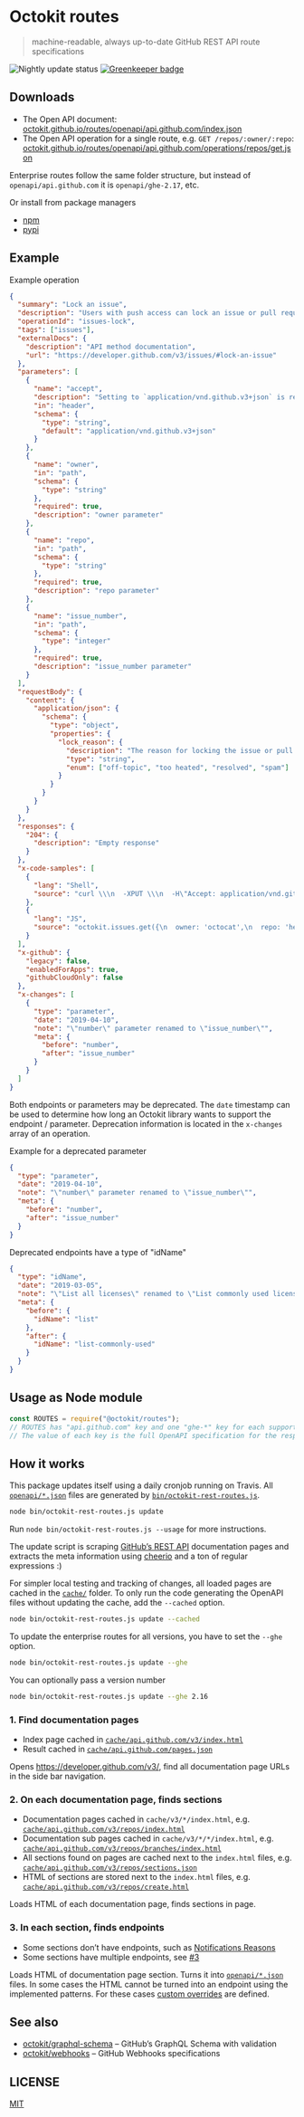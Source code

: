 # Octokit routes

> machine-readable, always up-to-date GitHub REST API route specifications

![Nightly update status](https://github.com/octokit/routes/workflows/Nightly%20update/badge.svg) [![Greenkeeper badge](https://badges.greenkeeper.io/octokit/routes.svg)](https://greenkeeper.io/)

## Downloads

- The Open API document: [octokit.github.io/routes/openapi/api.github.com/index.json](https://octokit.github.io/routes/openapi/api.github.com/index.json)
- The Open API operation for a single route, e.g. `GET /repos/:owner/:repo`: [octokit.github.io/routes/openapi/api.github.com/operations/repos/get.json](https://octokit.github.io/routes/openapi/api.github.com/operations/repos/get.json)

Enterprise routes follow the same folder structure, but instead of `openapi/api.github.com` it is `openapi/ghe-2.17`, etc.

Or install from package managers

- [npm](https://www.npmjs.com/package/@octokit/routes)
- [pypi](https://pypi.org/project/octokitpy-routes)

## Example

Example operation

```json
{
  "summary": "Lock an issue",
  "description": "Users with push access can lock an issue or pull request's conversation.\n\nNote that, if you choose not to pass any parameters, you'll need to set `Content-Length` to zero when calling out to this endpoint. For more information, see \"[HTTP verbs](https://developer.github.com/v3/#http-verbs).\"",
  "operationId": "issues-lock",
  "tags": ["issues"],
  "externalDocs": {
    "description": "API method documentation",
    "url": "https://developer.github.com/v3/issues/#lock-an-issue"
  },
  "parameters": [
    {
      "name": "accept",
      "description": "Setting to `application/vnd.github.v3+json` is recommended",
      "in": "header",
      "schema": {
        "type": "string",
        "default": "application/vnd.github.v3+json"
      }
    },
    {
      "name": "owner",
      "in": "path",
      "schema": {
        "type": "string"
      },
      "required": true,
      "description": "owner parameter"
    },
    {
      "name": "repo",
      "in": "path",
      "schema": {
        "type": "string"
      },
      "required": true,
      "description": "repo parameter"
    },
    {
      "name": "issue_number",
      "in": "path",
      "schema": {
        "type": "integer"
      },
      "required": true,
      "description": "issue_number parameter"
    }
  ],
  "requestBody": {
    "content": {
      "application/json": {
        "schema": {
          "type": "object",
          "properties": {
            "lock_reason": {
              "description": "The reason for locking the issue or pull request conversation. Lock will fail if you don't use one of these reasons:  \n\\* `off-topic`  \n\\* `too heated`  \n\\* `resolved`  \n\\* `spam`",
              "type": "string",
              "enum": ["off-topic", "too heated", "resolved", "spam"]
            }
          }
        }
      }
    }
  },
  "responses": {
    "204": {
      "description": "Empty response"
    }
  },
  "x-code-samples": [
    {
      "lang": "Shell",
      "source": "curl \\\n  -XPUT \\\n  -H\"Accept: application/vnd.github.v3+json\" \\\n  https://api.github.com/repos/octocat/:repo/issues/:issue_number/lock"
    },
    {
      "lang": "JS",
      "source": "octokit.issues.get({\n  owner: 'octocat',\n  repo: 'hello-world',\n  issue_number: 1\n})"
    }
  ],
  "x-github": {
    "legacy": false,
    "enabledForApps": true,
    "githubCloudOnly": false
  },
  "x-changes": [
    {
      "type": "parameter",
      "date": "2019-04-10",
      "note": "\"number\" parameter renamed to \"issue_number\"",
      "meta": {
        "before": "number",
        "after": "issue_number"
      }
    }
  ]
}
```

Both endpoints or parameters may be deprecated. The `date` timestamp can be used to determine how long an Octokit library wants to support the endpoint / parameter. Deprecation information is located in the `x-changes` array of an operation.

Example for a deprecated parameter

```json
{
  "type": "parameter",
  "date": "2019-04-10",
  "note": "\"number\" parameter renamed to \"issue_number\"",
  "meta": {
    "before": "number",
    "after": "issue_number"
  }
}
```

Deprecated endpoints have a type of "idName"

```json
{
  "type": "idName",
  "date": "2019-03-05",
  "note": "\"List all licenses\" renamed to \"List commonly used licenses\"",
  "meta": {
    "before": {
      "idName": "list"
    },
    "after": {
      "idName": "list-commonly-used"
    }
  }
}
```

## Usage as Node module

```js
const ROUTES = require("@octokit/routes");
// ROUTES has "api.github.com" key and one "ghe-*" key for each supported GHE version
// The value of each key is the full OpenAPI specification for the respective version
```

## How it works

This package updates itself using a daily cronjob running on Travis. All [`openapi/*.json`](openapi/) files are generated by [`bin/octokit-rest-routes.js`](bin/octokit-rest-routes.js).

```bash
node bin/octokit-rest-routes.js update
```

Run `node bin/octokit-rest-routes.js --usage` for more instructions.

The update script is scraping [GitHub’s REST API](https://developer.github.com/v3/) documentation pages and extracts the meta information using [cheerio](https://www.npmjs.com/package/cheerio) and a ton of regular expressions :)

For simpler local testing and tracking of changes, all loaded pages are cached in the [`cache/`](cache/) folder. To only run the code generating the OpenAPI files without updating the cache, add the `--cached` option.

```bash
node bin/octokit-rest-routes.js update --cached
```

To update the enterprise routes for all versions, you have to set the `--ghe` option.

```bash
node bin/octokit-rest-routes.js update --ghe
```

You can optionally pass a version number

```bash
node bin/octokit-rest-routes.js update --ghe 2.16
```

### 1. Find documentation pages

- Index page cached in [`cache/api.github.com/v3/index.html`](cache/v3/index.html)
- Result cached in [`cache/api.github.com/pages.json`](cache/pages.json)

Opens https://developer.github.com/v3/, find all documentation page URLs in the side bar navigation.

### 2. On each documentation page, finds sections

- Documentation pages cached in `cache/v3/*/index.html`, e.g. [`cache/api.github.com/v3/repos/index.html`](cache/v3/repos/index.html)
- Documentation sub pages cached in `cache/v3/*/*/index.html`, e.g. [`cache/api.github.com/v3/repos/branches/index.html`](cache/v3/repos/branches/index.html)
- All sections found on pages are cached next to the `index.html` files, e.g. [`cache/api.github.com/v3/repos/sections.json`](cache/v3/repos/sections.json)
- HTML of sections are stored next to the `index.html` files, e.g. [`cache/api.github.com/v3/repos/create.html`](cache/v3/repos/create.html)

Loads HTML of each documentation page, finds sections in page.

### 3. In each section, finds endpoints

- Some sections don’t have endpoints, such as [Notifications Reasons](https://developer.github.com/v3/activity/notifications/#notification-reasons)
- Some sections have multiple endpoints, see [#3](https://github.com/octokit/routes/issues/3)

Loads HTML of documentation page section. Turns it into [`openapi/*.json`](openapi/) files. In some cases the HTML cannot be turned into an endpoint using the implemented patterns. For these cases [custom overrides](lib/endpoint/overrides) are defined.

## See also

- [octokit/graphql-schema](https://github.com/octokit/graphql-schema) – GitHub’s GraphQL Schema with validation
- [octokit/webhooks](https://github.com/octokit/webhooks) – GitHub Webhooks specifications

## LICENSE

[MIT](LICENSE.md)
